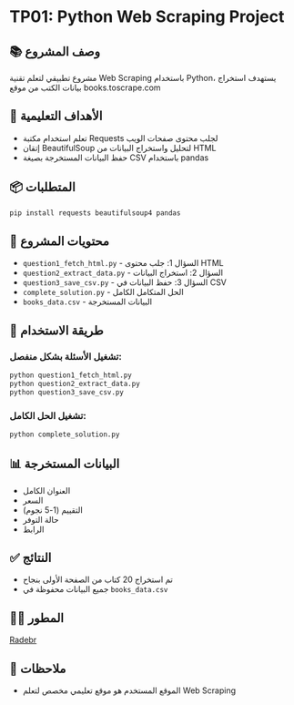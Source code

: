 # TP01: Python Web Scraping Project

## 📚 وصف المشروع
مشروع تطبيقي لتعلم تقنية Web Scraping باستخدام Python، يستهدف استخراج بيانات الكتب من موقع books.toscrape.com

## 🎯 الأهداف التعليمية
- تعلم استخدام مكتبة Requests لجلب محتوى صفحات الويب
- إتقان BeautifulSoup لتحليل واستخراج البيانات من HTML
- حفظ البيانات المستخرجة بصيغة CSV باستخدام pandas

## 📦 المتطلبات
```bash
pip install requests beautifulsoup4 pandas
```

## 📂 محتويات المشروع
- `question1_fetch_html.py` - السؤال 1: جلب محتوى HTML
- `question2_extract_data.py` - السؤال 2: استخراج البيانات
- `question3_save_csv.py` - السؤال 3: حفظ البيانات في CSV
- `complete_solution.py` - الحل المتكامل الكامل
- `books_data.csv` - البيانات المستخرجة

## 🚀 طريقة الاستخدام

### تشغيل الأسئلة بشكل منفصل:
```bash
python question1_fetch_html.py
python question2_extract_data.py
python question3_save_csv.py
```

### تشغيل الحل الكامل:
```bash
python complete_solution.py
```

## 📊 البيانات المستخرجة
- العنوان الكامل
- السعر
- التقييم (1-5 نجوم)
- حالة التوفر
- الرابط

## ✅ النتائج
- تم استخراج 20 كتاب من الصفحة الأولى بنجاح
- جميع البيانات محفوظة في `books_data.csv`

## 👨‍💻 المطور
[Radebr](https://github.com/Radebr)

## 📝 ملاحظات
- الموقع المستخدم هو موقع تعليمي مخصص لتعلم Web Scraping
